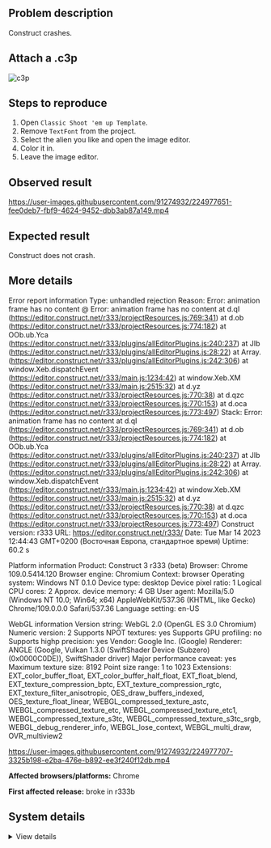## Problem description

Construct crashes.

## Attach a .c3p

![c3p](https://user-images.githubusercontent.com/91274932/224977641-8538ec90-9180-4d2d-a1f4-aafbd091950c.png)

## Steps to reproduce

1. Open `Classic Shoot 'em up Template`.
2. Remove `TextFont` from the project.
3. Select the alien you like and open the image editor.
4. Color it in.
5. Leave the image editor.

## Observed result

https://user-images.githubusercontent.com/91274932/224977651-fee0deb7-fbf9-4624-9452-dbb3ab87a149.mp4

## Expected result

Construct does not crash.

## More details

Error report information
Type: unhandled rejection
Reason: Error: animation frame has no content @ Error: animation frame has no content at d.qI (https://editor.construct.net/r333/projectResources.js:769:341) at d.ob (https://editor.construct.net/r333/projectResources.js:774:182) at OOb.ub.Yca (https://editor.construct.net/r333/plugins/allEditorPlugins.js:240:237) at JIb (https://editor.construct.net/r333/plugins/allEditorPlugins.js:28:22) at Array. (https://editor.construct.net/r333/plugins/allEditorPlugins.js:242:306) at window.Xeb.dispatchEvent (https://editor.construct.net/r333/main.js:1234:42) at window.Xeb.XM (https://editor.construct.net/r333/main.js:2515:32) at d.yz (https://editor.construct.net/r333/projectResources.js:770:38) at d.qzc (https://editor.construct.net/r333/projectResources.js:770:153) at d.oca (https://editor.construct.net/r333/projectResources.js:773:497)
Stack: Error: animation frame has no content at d.qI (https://editor.construct.net/r333/projectResources.js:769:341) at d.ob (https://editor.construct.net/r333/projectResources.js:774:182) at OOb.ub.Yca (https://editor.construct.net/r333/plugins/allEditorPlugins.js:240:237) at JIb (https://editor.construct.net/r333/plugins/allEditorPlugins.js:28:22) at Array. (https://editor.construct.net/r333/plugins/allEditorPlugins.js:242:306) at window.Xeb.dispatchEvent (https://editor.construct.net/r333/main.js:1234:42) at window.Xeb.XM (https://editor.construct.net/r333/main.js:2515:32) at d.yz (https://editor.construct.net/r333/projectResources.js:770:38) at d.qzc (https://editor.construct.net/r333/projectResources.js:770:153) at d.oca (https://editor.construct.net/r333/projectResources.js:773:497)
Construct version: r333
URL: https://editor.construct.net/r333/
Date: Tue Mar 14 2023 12:44:43 GMT+0200 (Восточная Европа, стандартное время)
Uptime: 60.2 s

Platform information
Product: Construct 3 r333 (beta)
Browser: Chrome 109.0.5414.120
Browser engine: Chromium
Context: browser
Operating system: Windows NT 0.1.0
Device type: desktop
Device pixel ratio: 1
Logical CPU cores: 2
Approx. device memory: 4 GB
User agent: Mozilla/5.0 (Windows NT 10.0; Win64; x64) AppleWebKit/537.36 (KHTML, like Gecko) Chrome/109.0.0.0 Safari/537.36
Language setting: en-US

WebGL information
Version string: WebGL 2.0 (OpenGL ES 3.0 Chromium)
Numeric version: 2
Supports NPOT textures: yes
Supports GPU profiling: no
Supports highp precision: yes
Vendor: Google Inc. (Google)
Renderer: ANGLE (Google, Vulkan 1.3.0 (SwiftShader Device (Subzero) (0x0000C0DE)), SwiftShader driver)
Major performance caveat: yes
Maximum texture size: 8192
Point size range: 1 to 1023
Extensions: EXT_color_buffer_float, EXT_color_buffer_half_float, EXT_float_blend, EXT_texture_compression_bptc, EXT_texture_compression_rgtc, EXT_texture_filter_anisotropic, OES_draw_buffers_indexed, OES_texture_float_linear, WEBGL_compressed_texture_astc, WEBGL_compressed_texture_etc, WEBGL_compressed_texture_etc1, WEBGL_compressed_texture_s3tc, WEBGL_compressed_texture_s3tc_srgb, WEBGL_debug_renderer_info, WEBGL_lose_context, WEBGL_multi_draw, OVR_multiview2

https://user-images.githubusercontent.com/91274932/224977707-3325b198-e2ba-476e-b892-ee3f240f12db.mp4

**Affected browsers/platforms:** Chrome

**First affected release:** broke in r333b

## System details

<details><summary>View details</summary>

Platform information
Product: Construct 3 r333 (beta)
Browser: Chrome 109.0.5414.120
Browser engine: Chromium
Context: browser
Operating system: Windows NT 0.1.0
Device type: desktop
Device pixel ratio: 1
Logical CPU cores: 2
Approx. device memory: 4 GB
User agent: Mozilla/5.0 (Windows NT 10.0; Win64; x64) AppleWebKit/537.36 (KHTML, like Gecko) Chrome/109.0.0.0 Safari/537.36
Language setting: en-US

Local storage
Storage quota (approx): 59 gb
Storage usage (approx): 144 mb (0.2%)
Persistant storage: No

Browser support notes
This list contains missing features that are not required, but could improve performance or user experience if supported.

UI effects are disabled in settings.
WebGL indicates a major performance caveat. It is probably using software rendering.
WebGL information
Version string: WebGL 2.0 (OpenGL ES 3.0 Chromium)
Numeric version: 2
Supports NPOT textures: yes
Supports GPU profiling: no
Supports highp precision: yes
Vendor: Google Inc. (Google)
Renderer: ANGLE (Google, Vulkan 1.3.0 (SwiftShader Device (Subzero) (0x0000C0DE)), SwiftShader driver)
Major performance caveat: yes
Maximum texture size: 8192
Point size range: 1 to 1023
Extensions:

EXT_color_buffer_float
EXT_color_buffer_half_float
EXT_float_blend
EXT_texture_compression_bptc
EXT_texture_compression_rgtc
EXT_texture_filter_anisotropic
OES_draw_buffers_indexed
OES_texture_float_linear
WEBGL_compressed_texture_astc
WEBGL_compressed_texture_etc
WEBGL_compressed_texture_etc1
WEBGL_compressed_texture_s3tc
WEBGL_compressed_texture_s3tc_srgb
WEBGL_debug_renderer_info
WEBGL_lose_context
WEBGL_multi_draw
OVR_multiview2
Audio information
System sample rate: 48000 Hz
Output channels: 2
Output interpretation: speakers
Supported decode formats:

WebM Opus (audio/webm; codecs=opus)
Ogg Opus (audio/ogg; codecs=opus)
WebM Vorbis (audio/webm; codecs=vorbis)
Ogg Vorbis (audio/ogg; codecs=vorbis)
MPEG-4 AAC (audio/mp4; codecs=mp4a.40.5)
MP3 (audio/mpeg)
FLAC (audio/flac)
PCM WAV (audio/wav; codecs=1)
Supported encode formats:

WebM Opus (audio/webm; codecs=opus)
Video information
Supported decode formats:

WebM AV1 (video/webm; codecs=av01.0.00M.08)
MP4 AV1 (video/mp4; codecs=av01.0.00M.08)
WebM VP9 (video/webm; codecs=vp9)
WebM VP8 (video/webm; codecs=vp8)
Ogg Theora (video/ogg; codecs=theora)
H.264 (video/mp4; codecs=avc1.42E01E)
Supported encode formats:

WebM VP9 (video/webm; codecs=vp9)
WebM VP8 (video/webm; codecs=vp8)

</details>
